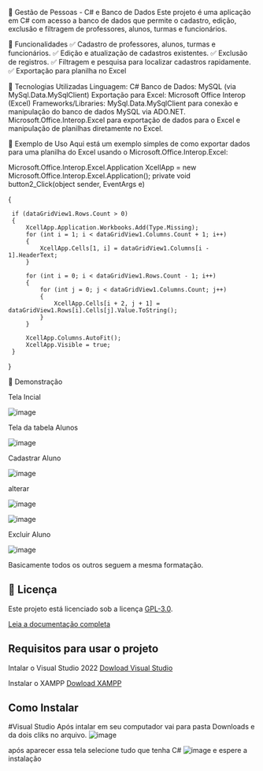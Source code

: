 📌 Gestão de Pessoas - C# e Banco de Dados
Este projeto é uma aplicação em C# com acesso a banco de dados que permite o cadastro, edição, exclusão e filtragem de professores, alunos, turmas e funcionários.

🚀 Funcionalidades
✅ Cadastro de professores, alunos, turmas e funcionários.
✅ Edição e atualização de cadastros existentes.
✅ Exclusão de registros.
✅ Filtragem e pesquisa para localizar cadastros rapidamente.
✅ Exportação para planilha no Excel


📂 Tecnologias Utilizadas
Linguagem: C#
Banco de Dados: MySQL (via MySql.Data.MySqlClient)
Exportação para Excel: Microsoft Office Interop (Excel)
Frameworks/Libraries:
MySql.Data.MySqlClient para conexão e manipulação do banco de dados MySQL via ADO.NET.
Microsoft.Office.Interop.Excel para exportação de dados para o Excel e manipulação de planilhas diretamente no Excel.

📄 Exemplo de Uso
Aqui está um exemplo simples de como exportar dados para uma planilha do Excel usando o Microsoft.Office.Interop.Excel:

 Microsoft.Office.Interop.Excel.Application XcellApp = new Microsoft.Office.Interop.Excel.Application();
 private void button2_Click(object sender, EventArgs e)

 {
 
     if (dataGridView1.Rows.Count > 0)
     {
         XcellApp.Application.Workbooks.Add(Type.Missing);
         for (int i = 1; i < dataGridView1.Columns.Count + 1; i++)
         {
             XcellApp.Cells[1, i] = dataGridView1.Columns[i - 1].HeaderText;
         }

         for (int i = 0; i < dataGridView1.Rows.Count - 1; i++)
         {
             for (int j = 0; j < dataGridView1.Columns.Count; j++)
             {
                 XcellApp.Cells[i + 2, j + 1] = dataGridView1.Rows[i].Cells[j].Value.ToString();
             }
         }

         XcellApp.Columns.AutoFit();
         XcellApp.Visible = true;
     }
 }


📸 Demonstração


Tela Incial

![image](https://github.com/user-attachments/assets/4b6fd99e-829d-4e52-a885-d9c8b74745a1)





Tela da tabela Alunos

![image](https://github.com/user-attachments/assets/f8b4c043-8212-45c5-b85c-f99a084cdb0e)

Cadastrar Aluno

![image](https://github.com/user-attachments/assets/f80efe79-58fa-4ddd-8fbc-21e55ffbff63)


alterar

![image](https://github.com/user-attachments/assets/c35e419f-86b3-4ab7-933f-41c02c885cb5)

![image](https://github.com/user-attachments/assets/82b58429-cd07-48b1-bf23-66c56c1974d2)


Excluir Aluno

![image](https://github.com/user-attachments/assets/770be165-5df6-4af7-b63c-0deb84ef6874)


Basicamente todos os outros seguem a mesma formatação.

## 📜 Licença

Este projeto está licenciado sob a licença [GPL-3.0](https://www.gnu.org/licenses/gpl-3.0).

[Leia a documentação completa](./LICENSE.pptx)



##  Requisitos para usar o projeto

Intalar o Visual Studio 2022
[Dowload Visual Studio](https://visualstudio.microsoft.com/pt-br/downloads/)

Instalar o XAMPP
[Dowload XAMPP](https://www.apachefriends.org/pt_br/download.html)

## Como Instalar 

#Visual Studio
Após intalar em seu computador vai para pasta Downloads e da dois cliks no arquivo.
![image](https://github.com/user-attachments/assets/8357b40b-c5cb-4241-b82e-f879c99e6958)

após aparecer essa tela selecione tudo que tenha C#
![image](https://github.com/user-attachments/assets/9758bc53-3d05-40e9-9b97-65b9fe2f981b)
e espere a instalação 















 



